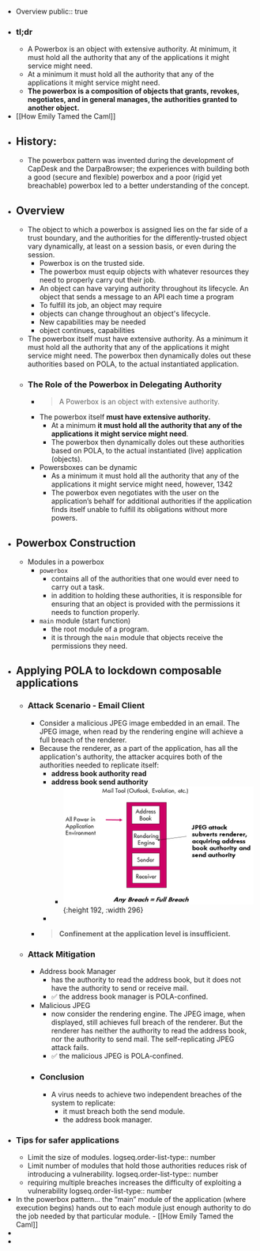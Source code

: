 - Overview
  public:: true
- ### tl;dr
	- A Powerbox is an object with extensive authority. At minimum, it must hold all the authority that any of the applications it might service might need.
	- At a minimum it must hold all the authority that any of the applications it might service might need.
	- **The powerbox is a composition of objects that grants, revokes, negotiates, and in general manages, the authorities granted to another object.**
- [[How Emily Tamed the Caml]]
- ## History:
	- The powerbox pattern was invented during the development of CapDesk and the DarpaBrowser; the experiences with building both a good (secure and flexible) powerbox and a poor (rigid yet breachable) powerbox led to a better understanding of the concept.
- ## Overview
	- The object to which a powerbox is assigned lies on the far side of a trust boundary, and the authorities for the differently-trusted object vary dynamically, at least on a session basis, or even during the session.
		- Powerbox is on the trusted side.
		- The powerbox must equip objects with whatever resources they need to properly carry out their job.
		- An object can have varying authority throughout its lifecycle. An object that sends a message to an API each time a program
		- To fulfill its job, an object may require
		- objects can change throughout an object's lifecycle.
		- New capabilities may be needed
		- object continues, capabilities
	- The powerbox itself must have extensive authority. As a minimum it must hold all the authority that any of the applications it might service might need. The powerbox then dynamically doles out these authorities based on POLA, to the actual instantiated application.
	- ### The Role of the Powerbox in Delegating Authority
		- > A Powerbox is an object with extensive authority.
		- The powerbox itself **must have extensive authority.**
			- At a minimum **it must hold all the authority that any of the applications it might service might need**.
			- The powerbox then dynamically doles out these authorities based on POLA, to the actual instantiated (live) application (objects).
		- Powersboxes can be dynamic
			- As a minimum it must hold all the authority that any of the applications it might service might need, however, 1342
			- The powerbox even negotiates with the user on the application’s behalf for additional authorities if the application finds itself unable to fulfill its obligations without more powers.
- ## Powerbox Construction
	- Modules in a powerbox
		- `powerbox`
			- contains all of the authorities that one would ever need to carry out a task.
			- in addition to holding these authorities, it is responsible for ensuring that an object is provided with the permissions it needs to function properly.
		- `main` module (start function)
			- the root module of a program.
			- it is through the `main` module that objects receive the permissions they need.
- ## Applying POLA to lockdown composable applications
	- ### Attack Scenario - Email Client
		- Consider a malicious JPEG image embedded in an email. The JPEG image, when read by the rendering engine will achieve a full breach of the renderer.
		- Because the renderer, as a part of the application, has all the application's authority, the attacker acquires both of the authorities needed to replicate itself:
			- **address book authority read**
			- **address book send authority**
				- ![image.png](../assets/image_1724247514739_0.png){:height 192, :width 296}
			-
		- > **Confinement at the application level is insufficient.**
	- ### Attack Mitigation
		- Address book Manager
			- has the authority to read the address book, but it does not have the authority to send or receive mail.
			- ✅ the address book manager is POLA-confined.
		- Malicious JPEG
			- now consider the rendering engine. The JPEG image, when displayed, still achieves full breach of the renderer. But the renderer has neither the authority to read the address book, nor the authority to send mail. The self-replicating JPEG attack fails.
			- ✅ the malicious JPEG is POLA-confined.
		- ### Conclusion
			- A virus needs to achieve two independent breaches of the system to replicate:
				- it must breach both the send module.
				- the address book manager.
- ### Tips for safer applications
	- Limit the size of modules.
	  logseq.order-list-type:: number
	- Limit number of modules that hold those authorities reduces risk of introducing a vulnerability.
	  logseq.order-list-type:: number
	- requiring multiple breaches increases the difficulty of exploiting a vulnerability
	  logseq.order-list-type:: number
- In the powerbox pattern... the “main” module of the application (where execution begins) hands out to each module just enough authority to do the job needed by that particular module. - [[How Emily Tamed the Caml]]
-
-